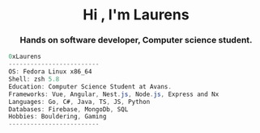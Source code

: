 <h1 align="center">Hi , I'm Laurens</h1>
<h3 align="center">Hands on software developer, Computer science student.</h3>

```csharp
0xLaurens
-------------------------
OS: Fedora Linux x86_64
Shell: zsh 5.8
Education: Computer Science Student at Avans.
Frameworks: Vue, Angular, Nest.js, Node.js, Express and Nx 
Languages: Go, C#, Java, TS, JS, Python
Databases: Firebase, MongoDb, SQL 
Hobbies: Bouldering, Gaming
-------------------------
```
